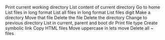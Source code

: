 Print current working directory
List content of current directory
Go to home
List files in long format
List all files in long format
List files digit
Make a directory
Move that file
Delete the file
Delete the directory
Change to previous directory
List in current, parent and boot dir
Print file type
Create symbolic link
Copy HTML files
Move uppercase in lets move
Delete all ~ files
